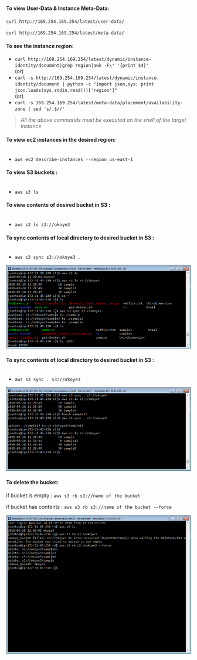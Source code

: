 #### To view User-Data & Instance Meta-Data:   <br />

`curl http://169.254.169.254/latest/user-data/`
<br />

`curl http://169.254.169.254/latest/meta-data/`


#### To see the instance region:

* ` curl http://169.254.169.254/latest/dynamic/instance-identity/document|grep region|awk -F\" '{print $4}' `                     <br /> (or) <br />
* `curl -s http://169.254.169.254/latest/dynamic/instance-identity/document | python -c "import json,sys; print json.loads(sys.stdin.read())['region']"`  <br /> (or) <br />
* `curl -s 169.254.169.254/latest/meta-data/placement/availability-zone | sed 's/.$//'`






> _All the above commands must be executed on the shell of the target instance_


#### To view ec2 instances in the desired region:   <br />   <br />

* `aws ec2 describe-instances --region us-east-1`



#### To view S3 buckets :   <br />   <br />
* `aws s3 ls`



#### To view contents of desired bucket in S3  :   <br />   <br />
* `aws s3 ls s3://okoye3`



#### To sync contents of local directory to desired bucket in S3  :   <br />   <br />
* `aws s3 sync s3://okoye3 .`




![](assets/IMG_28032018_183413_0.png)




#### To sync contents of local directory to desired bucket in S3  :   <br />   <br />
* `aws s3 sync . s3://okoye3`




![](assets/IMG_28032018_182530_0.png)






#### To delete the bucket:
if bucket is empty : `aws s3 rb s3://name of the bucket`

if bucket has contents : `aws s3 rb s3://name of the bucket --force`


![](assets/IMG_28032018_204105_0.png)
